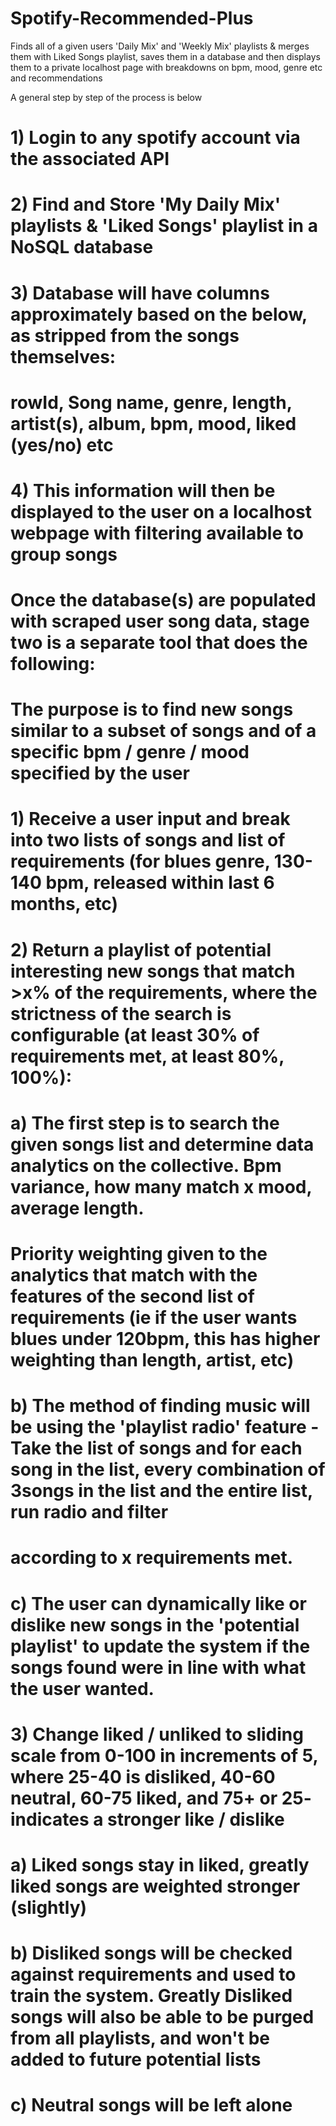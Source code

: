 # Spotify-Recommended-Plus
Finds all of a given users 'Daily Mix' and 'Weekly Mix' playlists &amp; merges them with Liked Songs playlist, saves them in a database and then displays them to a private localhost page with breakdowns on bpm, mood, genre etc and recommendations

A general step by step of the process is below

#  1) Login to any spotify account via the associated API 
#  2) Find and Store 'My Daily Mix' playlists & 'Liked Songs' playlist in a NoSQL database
#  3) Database will have columns approximately based on the below, as stripped from the songs themselves:
#        rowId, Song name, genre, length, artist(s), album, bpm, mood, liked (yes/no) etc
#  4) This information will then be displayed to the user on a localhost webpage with filtering available to group songs
#
# Once the database(s) are populated with scraped user song data, stage two is a separate tool that does the following:
#   The purpose is to find new songs similar to a subset of songs and of a specific bpm / genre / mood specified by the user
#   1) Receive a user input and break into two lists of songs and list of requirements (for blues genre, 130-140 bpm, released within last 6 months, etc)
#   2) Return a playlist of potential interesting new songs that match >x% of the requirements, where the strictness of the search is configurable (at least 30% of requirements met, at least 80%, 100%):
#       a) The first step is to search the given songs list and determine data analytics on the collective. Bpm variance, how many match x mood, average length. 
#          Priority weighting given to the analytics that match with the features of the second list of requirements (ie if the user wants blues under 120bpm, this has higher weighting than length, artist, etc)
#       b) The method of finding music will be using the 'playlist radio' feature - Take the list of songs and for each song in the list, every combination of 3songs in the list and the entire list, run radio and filter
#          according to x requirements met. 
#       c) The user can dynamically like or dislike new songs in the 'potential playlist' to update the system if the songs found were in line with what the user wanted. 

#   3) Change liked / unliked to sliding scale from 0-100 in increments of 5, where 25-40 is disliked, 40-60 neutral, 60-75 liked, and 75+ or 25- indicates a stronger like / dislike 
#       a) Liked songs stay in liked, greatly liked songs are weighted stronger (slightly)
#       b) Disliked songs will be checked against requirements and used to train the system. Greatly Disliked songs will also be able to be purged from all playlists, and won't be added to future potential lists
#       c) Neutral songs will be left alone
